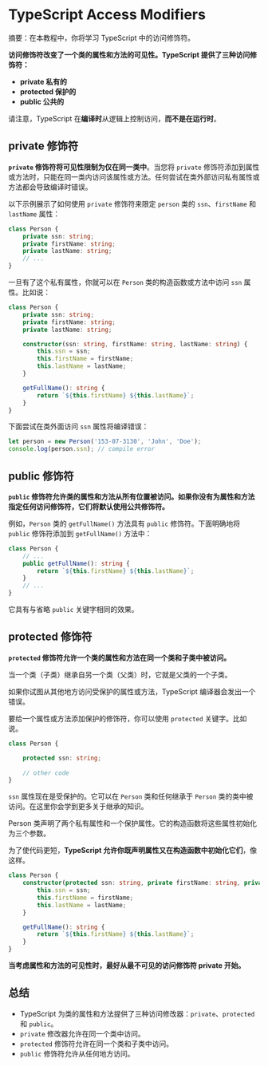 # TypeScript Access Modifiers

摘要：在本教程中，你将学习 TypeScript 中的访问修饰符。

**访问修饰符改变了一个类的属性和方法的可见性。TypeScript 提供了三种访问修饰符：**

- **private 私有的**
- **protected 保护的**
- **public 公共的**

请注意，TypeScript 在**编译时**从逻辑上控制访问，**而不是在运行时**。

## private 修饰符

**`private` 修饰符将可见性限制为仅在同一类中**。当您将 `private` 修饰符添加到属性或方法时，只能在同一类内访问该属性或方法。任何尝试在类外部访问私有属性或方法都会导致编译时错误。

以下示例展示了如何使用 `private` 修饰符来限定 `person` 类的 `ssn`、`firstName` 和 `lastName` 属性：

```ts
class Person {
    private ssn: string;
    private firstName: string;
    private lastName: string;
    // ...
}
```

一旦有了这个私有属性，你就可以在 `Person` 类的构造函数或方法中访问 `ssn` 属性。比如说：

```ts
class Person {
    private ssn: string;
    private firstName: string;
    private lastName: string;

    constructor(ssn: string, firstName: string, lastName: string) {
        this.ssn = ssn;
        this.firstName = firstName;
        this.lastName = lastName;
    }

    getFullName(): string {
        return `${this.firstName} ${this.lastName}`; 
    }
}
```

下面尝试在类外面访问 `ssn` 属性将编译错误：

```ts
let person = new Person('153-07-3130', 'John', 'Doe');
console.log(person.ssn); // compile error
```

## public 修饰符

**`public` 修饰符允许类的属性和方法从所有位置被访问。如果你没有为属性和方法指定任何访问修饰符，它们将默认使用公共修饰符。**

例如，`Person` 类的 `getFullName()` 方法具有 `public` 修饰符。下面明确地将 `public` 修饰符添加到 `getFullName()` 方法中：

```ts
class Person {
    // ...
    public getFullName(): string {
        return `${this.firstName} ${this.lastName}`; 
    }
    // ...
}
```

它具有与省略 `public` 关键字相同的效果。

## protected 修饰符

**`protected` 修饰符允许一个类的属性和方法在同一个类和子类中被访问。**

当一个类（子类）继承自另一个类（父类）时，它就是父类的一个子类。

如果你试图从其他地方访问受保护的属性或方法，TypeScript 编译器会发出一个错误。

要给一个属性或方法添加保护的修饰符，你可以使用 `protected` 关键字。比如说。

```ts
class Person {

    protected ssn: string;
    
    // other code
}
```

`ssn` 属性现在是受保护的。它可以在 `Person` 类和任何继承于 `Person` 类的类中被访问。在这里你会学到更多关于继承的知识。


Person 类声明了两个私有属性和一个保护属性。它的构造函数将这些属性初始化为三个参数。

为了使代码更短，**TypeScript 允许你既声明属性又在构造函数中初始化它们**，像这样。

```ts
class Person {
    constructor(protected ssn: string, private firstName: string, private lastName: string) {
        this.ssn = ssn;
        this.firstName = firstName;
        this.lastName = lastName;
    }

    getFullName(): string {
        return `${this.firstName} ${this.lastName}`;
    }
}

```

**当考虑属性和方法的可见性时，最好从最不可见的访问修饰符 private 开始。**

## 总结

- TypeScript 为类的属性和方法提供了三种访问修改器：`private`、`protected` 和 `public`。
- `private` 修改器允许在同一个类中访问。
- `protected` 修饰符允许在同一个类和子类中访问。
- `public` 修饰符允许从任何地方访问。
